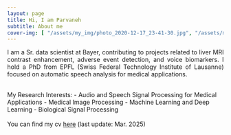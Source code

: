 ```yaml
---
layout: page
title: Hi, I am Parvaneh
subtitle: About me
cover-img: [ "/assets/my_img/photo_2020-12-17_23-41-30.jpg", "/assets/my_img/photo_2020-12-16_18-48-47.jpg", "/assets/my_img/photo_2020-12-17_23-45-22.jpg", "/assets/my_img/photo_2020-12-16_18-47-05.jpg"]
---
```


<p align="justify">
I am a Sr. data scientist at Bayer, contributing to projects related to liver MRI contrast enhancement, adverse event detection, and voice biomarkers. I hold a PhD from EPFL (Swiss Federal Technology Institute of Lausanne) focused on automatic speech analysis for medical applications. 
</p>


<br />
My Research Interests:
- Audio and Speech Signal Processing for Medical Applications
- Medical Image Processing
- Machine Learning and Deep Learning
- Biological Signal Processing

<br />
<br />
You can find my cv <a href="https://github.com/PJanbakhshi/Pjanbakhshi.github.io/blob/6f71d9a0cc2aea154d24f8e8109361557792abde/docs/Parvaneh_2025_CV.pdf">here</a> (last update: Mar. 2025) 
